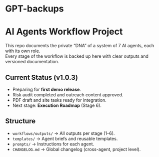 # GPT-backups
# AI Agents Workflow Project

This repo documents the private “DNA” of a system of 7 AI agents, each with its own role.  
Every stage of the workflow is backed up here with clear outputs and versioned documentation.

## Current Status (v1.0.3)
- Preparing for **first demo release**.
- Risk audit completed and outreach content approved.
- PDF draft and site tasks ready for integration.
- Next stage: **Execution Roadmap** (Stage 6).

## Structure
- `workflows/outputs/` → All outputs per stage (1–6).
- `templates/` → Agent briefs and reusable templates.
- `prompts/` → Instructions for each agent.
- `CHANGELOG.md` → Global changelog (cross-agent, project level).
